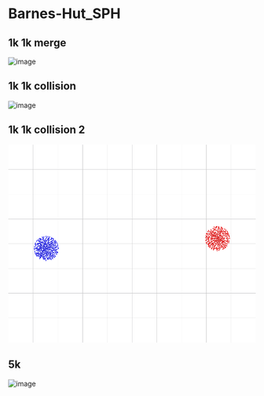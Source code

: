 # Barnes-Hut_SPH

## 1k 1k merge
![image](https://github.com/junobonnie/Barnes-Hut_SPH/blob/main/1k%201k%20sph%20(0).gif)

## 1k 1k collision
![image](https://github.com/junobonnie/Barnes-Hut_SPH/blob/main/1k%201k%20sph.gif)

## 1k 1k collision 2
![image](https://github.com/junobonnie/Barnes-Hut_SPH/blob/main/1k%201k%20sph%20(2).gif)

## 5k
![image](https://github.com/junobonnie/Barnes-Hut_SPH/blob/main/5k%20sph.gif)
